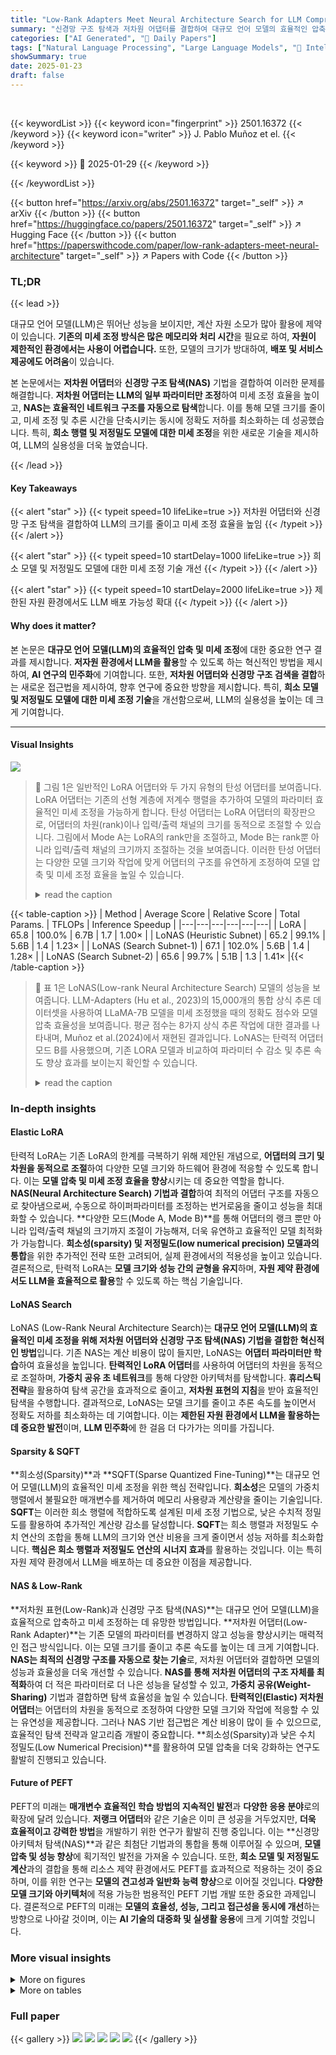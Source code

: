 ```yaml
---
title: "Low-Rank Adapters Meet Neural Architecture Search for LLM Compression"
summary: "신경망 구조 탐색과 저차원 어댑터를 결합하여 대규모 언어 모델의 효율적인 압축 및 미세 조정을 가능하게 하는 혁신적인 방법 제시!"
categories: ["AI Generated", "🤗 Daily Papers"]
tags: ["Natural Language Processing", "Large Language Models", "🏢 Intel Labs",]
showSummary: true
date: 2025-01-23
draft: false
---
```


<br>

{{< keywordList >}}
{{< keyword icon="fingerprint" >}} 2501.16372 {{< /keyword >}}
{{< keyword icon="writer" >}} J. Pablo Muñoz et el. {{< /keyword >}}
 
{{< keyword >}} 🤗 2025-01-29 {{< /keyword >}}
 
{{< /keywordList >}}

{{< button href="https://arxiv.org/abs/2501.16372" target="_self" >}}
↗ arXiv
{{< /button >}}
{{< button href="https://huggingface.co/papers/2501.16372" target="_self" >}}
↗ Hugging Face
{{< /button >}}
{{< button href="https://paperswithcode.com/paper/low-rank-adapters-meet-neural-architecture" target="_self" >}}
↗ Papers with Code
{{< /button >}}




### TL;DR


{{< lead >}}

대규모 언어 모델(LLM)은 뛰어난 성능을 보이지만, 계산 자원 소모가 많아 활용에 제약이 있습니다.  **기존의 미세 조정 방식은 많은 메모리와 처리 시간**을 필요로 하여, **자원이 제한적인 환경에서는 사용이 어렵습니다.** 또한, 모델의 크기가 방대하여, **배포 및 서비스 제공에도 어려움**이 있습니다.

본 논문에서는 **저차원 어댑터**와 **신경망 구조 탐색(NAS)** 기법을 결합하여 이러한 문제를 해결합니다.  **저차원 어댑터는 LLM의 일부 파라미터만 조정**하여 미세 조정 효율을 높이고, **NAS는 효율적인 네트워크 구조를 자동으로 탐색**합니다.  이를 통해 모델 크기를 줄이고, 미세 조정 및 추론 시간을 단축시키는 동시에 정확도 저하를 최소화하는 데 성공했습니다. 특히, **희소 행렬 및 저정밀도 모델에 대한 미세 조정**을 위한 새로운 기술을 제시하여, LLM의 실용성을 더욱 높였습니다.

{{< /lead >}}


#### Key Takeaways

{{< alert "star" >}}
{{< typeit speed=10 lifeLike=true >}} 저차원 어댑터와 신경망 구조 탐색을 결합하여 LLM의 크기를 줄이고 미세 조정 효율을 높임 {{< /typeit >}}
{{< /alert >}}

{{< alert "star" >}}
{{< typeit speed=10 startDelay=1000 lifeLike=true >}} 희소 모델 및 저정밀도 모델에 대한 미세 조정 기술 개선 {{< /typeit >}}
{{< /alert >}}

{{< alert "star" >}}
{{< typeit speed=10 startDelay=2000 lifeLike=true >}} 제한된 자원 환경에서도 LLM 배포 가능성 확대 {{< /typeit >}}
{{< /alert >}}

#### Why does it matter?
본 논문은 **대규모 언어 모델(LLM)의 효율적인 압축 및 미세 조정**에 대한 중요한 연구 결과를 제시합니다. **저자원 환경에서 LLM을 활용**할 수 있도록 하는 혁신적인 방법을 제시하여, **AI 연구의 민주화**에 기여합니다. 또한, **저차원 어댑터와 신경망 구조 검색을 결합**하는 새로운 접근법을 제시하여, 향후 연구에 중요한 방향을 제시합니다. 특히, **희소 모델 및 저정밀도 모델에 대한 미세 조정 기술**을 개선함으로써, LLM의 실용성을 높이는 데 크게 기여합니다.

------
#### Visual Insights



![](https://arxiv.org/html/2501.16372/x1.png)

> 🔼 그림 1은 일반적인 LoRA 어댑터와 두 가지 유형의 탄성 어댑터를 보여줍니다. LoRA 어댑터는 기존의 선형 계층에 저계수 행렬을 추가하여 모델의 파라미터 효율적인 미세 조정을 가능하게 합니다.  탄성 어댑터는 LoRA 어댑터의 확장판으로, 어댑터의 차원(rank)이나 입력/출력 채널의 크기를 동적으로 조절할 수 있습니다. 그림에서 Mode A는 LoRA의 rank만을 조절하고, Mode B는 rank뿐 아니라 입력/출력 채널의 크기까지 조절하는 것을 보여줍니다. 이러한 탄성 어댑터는 다양한 모델 크기와 작업에 맞게 어댑터의 구조를 유연하게 조정하여 모델 압축 및 미세 조정 효율을 높일 수 있습니다.
> <details>
> <summary>read the caption</summary>
> Figure 1: Vanilla LoRA Adapter and two different modes of the elastic adapter. Mode A allows only the LoRA rank to be elastic, while Mode B also enables the input or output channels to be elastic.
> </details>





{{< table-caption >}}
| Method | Average Score | Relative Score | Total Params. | TFLOPs | Inference Speedup |
|---|---|---|---|---|---| 
| LoRA | 65.8 | 100.0% | 6.7B | 1.7 | 1.00× |
| LoNAS (Heuristic Subnet) | 65.2 | 99.1% | 5.6B | 1.4 | 1.23× |
| LoNAS (Search Subnet-1) | 67.1 | 102.0% | 5.6B | 1.4 | 1.28× |
| LoNAS (Search Subnet-2) | 65.6 | 99.7% | 5.1B | 1.3 | 1.41× |{{< /table-caption >}}

> 🔼 표 1은 LoNAS(Low-rank Neural Architecture Search) 모델의 성능을 보여줍니다.  LLM-Adapters (Hu et al., 2023)의 15,000개의 통합 상식 추론 데이터셋을 사용하여 LLaMA-7B 모델을 미세 조정했을 때의 정확도 점수와 모델 압축 효율성을 보여줍니다. 평균 점수는 8가지 상식 추론 작업에 대한 결과를 나타내며, Muñoz et al.(2024)에서 재현된 결과입니다.  LoNAS는 탄력적 어댑터 모드 B를 사용했으며, 기존 LORA 모델과 비교하여 파라미터 수 감소 및 추론 속도 향상 효과를 보이는지 확인할 수 있습니다.
> <details>
> <summary>read the caption</summary>
> Table 1: The performance of LoNAS using elastic adapters mode B, including accuracy score and model compression efficiency when fine-tuning LLaMA-7B on 15k unified commonsense reasoning dataset from LLM-Adapters (Hu et al. 2023). The average score represents the results across eight commonsense tasks. These results are reproduced from Muñoz et al. (2024)
> </details>





### In-depth insights


#### Elastic LoRA
탄력적 LoRA는 기존 LoRA의 한계를 극복하기 위해 제안된 개념으로, **어댑터의 크기 및 차원을 동적으로 조절**하여 다양한 모델 크기와 하드웨어 환경에 적응할 수 있도록 합니다.  이는 **모델 압축 및 미세 조정 효율을 향상**시키는 데 중요한 역할을 합니다.  **NAS(Neural Architecture Search) 기법과 결합**하여 최적의 어댑터 구조를 자동으로 찾아냄으로써, 수동으로 하이퍼파라미터를 조정하는 번거로움을 줄이고 성능을 최대화할 수 있습니다.  **다양한 모드(Mode A, Mode B)**를 통해 어댑터의 랭크 뿐만 아니라 입력/출력 채널의 크기까지 조절이 가능해져, 더욱 유연하고 효율적인 모델 최적화가 가능합니다.  **희소성(sparsity) 및 저정밀도(low numerical precision) 모델과의 통합**을 위한 추가적인 전략 또한 고려되어, 실제 환경에서의 적용성을 높이고 있습니다.  결론적으로, 탄력적 LoRA는 **모델 크기와 성능 간의 균형을 유지**하며, **자원 제약 환경에서도 LLM을 효율적으로 활용**할 수 있도록 하는 핵심 기술입니다.

#### LoNAS Search
LoNAS (Low-Rank Neural Architecture Search)는 **대규모 언어 모델(LLM)의 효율적인 미세 조정을 위해 저차원 어댑터와 신경망 구조 탐색(NAS) 기법을 결합한 혁신적인 방법**입니다.  기존 NAS는 계산 비용이 많이 들지만, LoNAS는 **어댑터 파라미터만 학습**하여 효율성을 높입니다.  **탄력적인 LoRA 어댑터**를 사용하여 어댑터의 차원을 동적으로 조절하며,  **가중치 공유 초 네트워크**를 통해 다양한 아키텍처를 탐색합니다.  **휴리스틱 전략**을 활용하여 탐색 공간을 효과적으로 줄이고,  **저차원 표현의 지침**을 받아 효율적인 탐색을 수행합니다.  결과적으로, LoNAS는 모델 크기를 줄이고 추론 속도를 높이면서 정확도 저하를 최소화하는 데 기여합니다.  이는 **제한된 자원 환경에서 LLM을 활용하는 데 중요한 발전**이며,  **LLM 민주화**에 한 걸음 더 다가가는 의미를 가집니다.

#### Sparsity & SQFT
**희소성(Sparsity)**과 **SQFT(Sparse Quantized Fine-Tuning)**는 대규모 언어 모델(LLM)의 효율적인 미세 조정을 위한 핵심 전략입니다.  **희소성**은 모델의 가중치 행렬에서 불필요한 매개변수를 제거하여 메모리 사용량과 계산량을 줄이는 기술입니다.  **SQFT**는 이러한 희소 행렬에 적합하도록 설계된 미세 조정 기법으로, 낮은 수치적 정밀도를 활용하여 추가적인 계산량 감소를 달성합니다.  **SQFT**는 희소 행렬과 저정밀도 수치 연산의 조합을 통해 LLM의 크기와 연산 비용을 크게 줄이면서 성능 저하를 최소화합니다. **핵심은 희소 행렬과 저정밀도 연산의 시너지 효과**를 활용하는 것입니다. 이는 특히 자원 제약 환경에서 LLM을 배포하는 데 중요한 이점을 제공합니다.

#### NAS & Low-Rank
**저차원 표현(Low-Rank)과 신경망 구조 탐색(NAS)**는 대규모 언어 모델(LLM)을 효율적으로 압축하고 미세 조정하는 데 유망한 방법입니다.  **저차원 어댑터(Low-Rank Adapter)**는 기존 모델의 파라미터를 변경하지 않고 성능을 향상시키는 매력적인 접근 방식입니다. 이는 모델 크기를 줄이고 추론 속도를 높이는 데 크게 기여합니다.  **NAS는 최적의 신경망 구조를 자동으로 찾는 기술**로, 저차원 어댑터와 결합하면 모델의 성능과 효율성을 더욱 개선할 수 있습니다.  **NAS를 통해 저차원 어댑터의 구조 자체를 최적화**하여 더 적은 파라미터로 더 나은 성능을 달성할 수 있고, **가중치 공유(Weight-Sharing)** 기법과 결합하면 탐색 효율성을 높일 수 있습니다. **탄력적인(Elastic) 저차원 어댑터**는 어댑터의 차원을 동적으로 조정하여 다양한 모델 크기와 작업에 적응할 수 있는 유연성을 제공합니다.  그러나 NAS 기반 접근법은 계산 비용이 많이 들 수 있으므로, 효율적인 탐색 전략과 알고리즘 개발이 중요합니다. **희소성(Sparsity)과 낮은 수치 정밀도(Low Numerical Precision)**를 활용하여 모델 압축을 더욱 강화하는 연구도 활발히 진행되고 있습니다.

#### Future of PEFT
PEFT의 미래는 **매개변수 효율적인 학습 방법의 지속적인 발전**과 **다양한 응용 분야**로의 확장에 달려 있습니다.  **저랭크 어댑터**와 같은 기술은 이미 큰 성공을 거두었지만, **더욱 효율적이고 강력한 방법**을 개발하기 위한 연구가 활발히 진행 중입니다.  이는 **신경망 아키텍처 탐색(NAS)**과 같은 최첨단 기법과의 통합을 통해 이루어질 수 있으며, **모델 압축 및 성능 향상**에 획기적인 발전을 가져올 수 있습니다.  또한, **희소 모델 및 저정밀도 계산**과의 결합을 통해 리소스 제약 환경에서도 PEFT를 효과적으로 적용하는 것이 중요하며, 이를 위한 연구는 **모델의 견고성과 일반화 능력 향상**으로 이어질 것입니다.  **다양한 모델 크기와 아키텍처**에 적용 가능한 범용적인 PEFT 기법 개발 또한 중요한 과제입니다.  결론적으로 PEFT의 미래는 **모델의 효율성, 성능, 그리고 접근성을 동시에 개선**하는 방향으로 나아갈 것이며, 이는 **AI 기술의 대중화 및 실생활 응용**에 크게 기여할 것입니다.


### More visual insights

<details>
<summary>More on figures
</summary>


![](https://arxiv.org/html/2501.16372/x2.png)

> 🔼 그림 2는 기존 모델 가중치의 요소들을 제거하여 더 작고 성능이 뛰어난 모델을 만드는 과정을 보여줍니다.  Elastic Adapter (Mode B)는 기존 모델의 가중치(W)를 그대로 유지하고, 저차원 어댑터(L1, L2)를 추가하여 모델을 수정합니다.  Mode B는 그림 1에서 설명하는 것처럼 어댑터의 입력 및 출력 채널 크기를 변경할 수 있습니다. 이 그림에서는 어댑터의 가중치가 원래 가중치의 일부만을 활성화하여 모델 크기를 줄이고, 동시에 성능을 유지하거나 개선하는 것을 보여줍니다.  즉, 저차원 어댑터를 통해 불필요한 가중치를 제거하여 모델의 크기와 계산량을 줄이고, 동시에 성능 저하를 최소화하는 방법을 시각적으로 설명합니다.
> <details>
> <summary>read the caption</summary>
> Figure 2: Elastic adapters guide the removal of elements in the frozen model weights, resulting in smaller, high-performing models. This process exemplifies the application of Mode B as depicted in Figure 1.
> </details>



![](https://arxiv.org/html/2501.16372/x3.png)

> 🔼 그림 3은 희소 효율적인 모델을 미세 조정하기 위한 탄성 저계수 어댑터를 보여줍니다. 이 그림은 그림 1에 묘사된 A 모드의 적용을 보여주는 예시입니다.  A 모드는 LoRA 순위만 탄력적으로 조정하는 방식입니다. 그림은 기존 가중치(W)가 희소화된 상태에서, 탄성 저계수 어댑터(L1L2)가 추가되어 미세 조정되는 과정을 보여줍니다.  기존 가중치의 일부는 고정(frozen)되고, 어댑터만 학습되어 모델 크기와 계산량을 줄이는 효율적인 방법입니다.
> <details>
> <summary>read the caption</summary>
> Figure 3: Elastic low-Rank adapters for fine-tuning sparse efficient models. This style exemplifies the application of Mode A as depicted in Figure 1.
> </details>



![](https://arxiv.org/html/2501.16372/extracted/6149735/figures/search_progression.png)

> 🔼 그림 4는 파레토 최적 저계수 어댑터 구성을 발견하기 위한 탐색 과정을 보여줍니다. NSGA-II 알고리즘을 사용하여 여러 목표(예: MAC 연산 및 검증 정확도)를 최적화하는 탐색을 수행합니다. 수평선은 중간 지점 휴리스틱 하위 어댑터의 제로샷 정확도를 나타냅니다.  이 그림은 효율적인 저계수 어댑터를 찾기 위한 다목적 최적화의 과정을 시각적으로 보여주고, 휴리스틱 방법과의 비교를 통해 성능 향상을 확인할 수 있게 합니다.
> <details>
> <summary>read the caption</summary>
> Figure 4: Search progression to discover Pareto-optimal low-rank adapter configurations. The horizontal line represents the zero-shot accuracy of the midpoint heuristic sub-adapter.
> </details>



</details>




<details>
<summary>More on tables
</summary>


{{< table-caption >}}
| Method | Accuracy | Relative Acc. | Sparsity | Precision |
|---|---|---|---|---|
| w/o tune | 36.0 | - | - | FP16 |
| LoRA | 44.1 | 100.0% | 50% | FP16 |
| **Shears** | 45.1 | 102.3% | 50% | FP16 + FP16 |
| **SQFT + SparsePEFT** | 50.1 | 113.6% | 50% | FP16 |
| **SQFT** | 44.5 | 100.9% | 50% | INT4 + FP16 |
| **SQFT + QA-SparsePEFT** | 44.0 | 99.8% | 50% | INT4 |{{< /table-caption >}}
> 🔼 표 2는 Muñoz 등의 연구(2024)에서 제시된 Shears와 SQFT 기법을 사용하여 Mistral-7B-v0.3 모델을 GSM8K 데이터셋으로 미세 조정했을 때의 성능을 보여줍니다.  'Elastic Adapter Mode A'를 사용했으며, 정확도, 상대 정확도, 희소성, 그리고 사용된 정밀도를 비교 분석하여 각 기법의 효율성과 정확도를 평가합니다.  Shears와 SQFT는 기존 LoRA 방식에 비해 향상된 성능을 보이는지 확인하고, SparsePEFT와 QA-SparsePEFT 전략이 성능 개선에 어떤 영향을 미치는지 살펴볼 수 있습니다.
> <details>
> <summary>read the caption</summary>
> Table 2: The performance of Shears and SQFT from Muñoz et al. (2024), when fine-tuning Mistral-7B-v0.3 on GSM8K using elastic adapters mode A.
> </details>

{{< table-caption >}}
| Method | Average Score | Relative Score | Sparsity | Non-zero Params. |
|---|---|---|---|---|
| LoRA | 51.1 | 100.0% | - | 13.0B |
| Shears | 52.0 | 101.8% | 40% | 8.0B |
| Shears | 50.9 | 99.6% | 50% | 6.7B |{{< /table-caption >}}
> 🔼 표 3은 10,000개의 통합 수학 추론 데이터셋(LLM-Adapters (Hu et al., 2023) 참조)에서 탄성 어댑터 모드 A를 사용하여 LLaMA-13B에 대한 Shears의 성능을 보여줍니다. 이 결과는 Muñoz et al.(2024)에서 재현되었으며, 평균 점수는 GSM8K(Cobbe et al., 2021), AQUA(Ling et al., 2017), MAWPS(Lan et al., 2022), SVAMP(Patel, Bhattamishra, and Goyal 2021)의 네 가지 수학 과제에 대한 결과를 종합한 것입니다.
> <details>
> <summary>read the caption</summary>
> Table 3: The performance of Shears for LLaMA-13B on a 10k unified math reasoning dataset from LLM-Adapters (Hu et al. 2023) using elastic adapters mode A. These results are reproduced from Muñoz et al. (2024), and the average score represents the results across four math tasks (GSM8K (Cobbe et al. 2021), AQUA (Ling et al. 2017), MAWPS (Lan et al. 2022) and SVAMP (Patel, Bhattamishra, and Goyal 2021)).
> </details>

</details>




### Full paper

{{< gallery >}}
<img src="paper_images/1.png" class="grid-w50 md:grid-w33 xl:grid-w25" />
<img src="paper_images/2.png" class="grid-w50 md:grid-w33 xl:grid-w25" />
<img src="paper_images/3.png" class="grid-w50 md:grid-w33 xl:grid-w25" />
<img src="paper_images/4.png" class="grid-w50 md:grid-w33 xl:grid-w25" />
<img src="paper_images/5.png" class="grid-w50 md:grid-w33 xl:grid-w25" />
{{< /gallery >}}